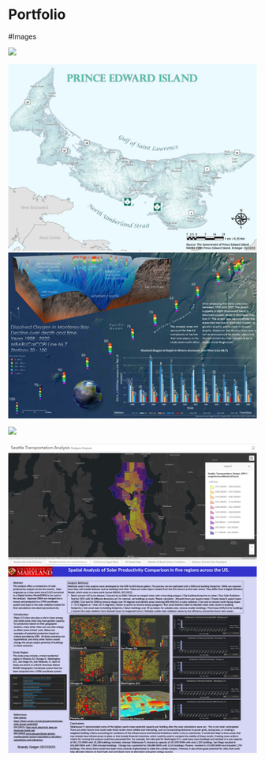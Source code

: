 # Portfolio
#Images


![](https://github.com/brandyge/Portfolio/blob/main/BlueWhale.gif
)

![](https://github.com/brandyge/Portfolio/blob/main/PE_simp.jpg
)
![](https://github.com/brandyge/Portfolio/blob/main/montpost.jpg
)

![](https://github.com/brandyge/Portfolio/blob/main/MicroMount.png
)

![](https://github.com/brandyge/Portfolio/blob/main/SeattleTransportationDashboard.jpg
)
![](https://github.com/brandyge/Portfolio/blob/main/UMD_solar.jpg
)
